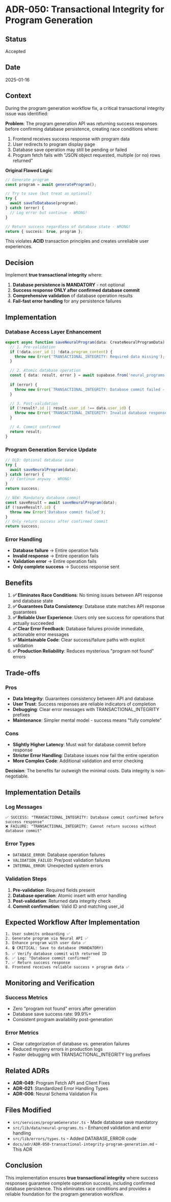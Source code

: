 # ADR-050: Transactional Integrity for Program Generation

## Status

Accepted

## Date

2025-01-16

## Context

During the program generation workflow fix, a critical transactional integrity issue was identified:

**Problem**: The program generation API was returning success responses before confirming database persistence, creating race conditions where:
1. Frontend receives success response with program data
2. User redirects to program display page
3. Database save operation may still be pending or failed
4. Program fetch fails with "JSON object requested, multiple (or no) rows returned"

**Original Flawed Logic**:
```typescript
// Generate program
const program = await generateProgram();

// Try to save (but treat as optional)
try {
  await saveToDatabase(program);
} catch (error) {
  // Log error but continue - WRONG!
}

// Return success regardless of database state - WRONG!
return { success: true, program };
```

This violates **ACID** transaction principles and creates unreliable user experiences.

## Decision

Implement **true transactional integrity** where:

1. **Database persistence is MANDATORY** - not optional
2. **Success response ONLY after confirmed database commit**
3. **Comprehensive validation** of database operation results
4. **Fail-fast error handling** for any persistence failures

## Implementation

### Database Access Layer Enhancement

```typescript
export async function saveNeuralProgram(data: CreateNeuralProgramData) {
  // 1. Pre-validation
  if (!data.user_id || !data.program_content) {
    throw new Error('TRANSACTIONAL_INTEGRITY: Required data missing');
  }

  // 2. Atomic database operation
  const { data: result, error } = await supabase.from('neural_programs').insert(data);
  
  if (error) {
    throw new Error(`TRANSACTIONAL_INTEGRITY: Database commit failed - ${error.message}`);
  }

  // 3. Post-validation
  if (!result?.id || result.user_id !== data.user_id) {
    throw new Error('TRANSACTIONAL_INTEGRITY: Invalid database response');
  }

  // 4. Commit confirmed
  return result;
}
```

### Program Generation Service Update

```typescript
// OLD: Optional database save
try {
  await saveNeuralProgram(data);
} catch (error) {
  // Continue anyway - WRONG!
}
return success;

// NEW: Mandatory database commit
const saveResult = await saveNeuralProgram(data);
if (!saveResult?.id) {
  throw new Error('Database commit failed');
}
// Only return success after confirmed commit
return success;
```

### Error Handling

- **Database failure** → Entire operation fails
- **Invalid response** → Entire operation fails  
- **Validation error** → Entire operation fails
- **Only complete success** → Success response sent

## Benefits

1. **✅ Eliminates Race Conditions**: No timing issues between API response and database state
2. **✅ Guarantees Data Consistency**: Database state matches API response guarantees
3. **✅ Reliable User Experience**: Users only see success for operations that actually succeeded
4. **✅ Clear Error Feedback**: Database failures provide immediate, actionable error messages
5. **✅ Maintainable Code**: Clear success/failure paths with explicit validation
6. **✅ Production Reliability**: Reduces mysterious "program not found" errors

## Trade-offs

### Pros
- **Data Integrity**: Guarantees consistency between API and database
- **User Trust**: Success responses are reliable indicators of completion
- **Debugging**: Clear error messages with TRANSACTIONAL_INTEGRITY prefixes
- **Maintenance**: Simpler mental model - success means "fully complete"

### Cons
- **Slightly Higher Latency**: Must wait for database commit before response
- **Stricter Error Handling**: Database issues now fail the entire operation
- **More Complex Code**: Additional validation and error checking

**Decision**: The benefits far outweigh the minimal costs. Data integrity is non-negotiable.

## Implementation Details

### Log Messages
```
✅ SUCCESS: "TRANSACTIONAL_INTEGRITY: Database commit confirmed before success response"
❌ FAILURE: "TRANSACTIONAL_INTEGRITY: Cannot return success without database commit"
```

### Error Types
- `DATABASE_ERROR`: Database operation failures
- `VALIDATION_FAILED`: Pre/post validation failures
- `INTERNAL_ERROR`: Unexpected system errors

### Validation Steps
1. **Pre-validation**: Required fields present
2. **Database operation**: Atomic insert with error handling
3. **Post-validation**: Returned data integrity check
4. **Commit confirmation**: Valid ID and matching user_id

## Expected Workflow After Implementation

```
1. User submits onboarding ✅
2. Generate program via Neural API ✅
3. Enhance program with user data ✅
4. 🔒 CRITICAL: Save to database (MANDATORY)
5. ✅ Verify database commit with returned ID
6. ✅ Log: "Database commit confirmed"
7. ✅ Return success response
8. Frontend receives reliable success + program data ✅
```

## Monitoring and Verification

### Success Metrics
- Zero "program not found" errors after generation
- Database save success rate: 99.9%+
- Consistent program availability post-generation

### Error Metrics
- Clear categorization of database vs. generation failures
- Reduced mystery errors in production logs
- Faster debugging with TRANSACTIONAL_INTEGRITY log prefixes

## Related ADRs

- **ADR-049**: Program Fetch API and Client Fixes
- **ADR-021**: Standardized Error Handling Types
- **ADR-006**: Neural Schema Validation Fix

## Files Modified

- `src/services/programGenerator.ts` - Made database save mandatory
- `src/lib/data/neural-programs.ts` - Enhanced validation and error handling
- `src/lib/errors/types.ts` - Added DATABASE_ERROR code
- `docs/adr/ADR-050-transactional-integrity-program-generation.md` - This ADR

## Conclusion

This implementation ensures **true transactional integrity** where success responses guarantee complete operation success, including confirmed database persistence. This eliminates race conditions and provides a reliable foundation for the program generation workflow.
